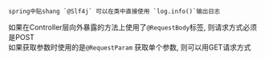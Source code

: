     spring中贴shang `@Slf4j` 可以在类中直接使用 `log.info()`输出日志
如果在Controller层向外暴露的方法上使用了`@RequestBody`标签, 则请求方式必须是POST<br/>
如果获取参数时使用的是`@RequestParam` 获取单个参数, 则可以用GET请求方式<br>
